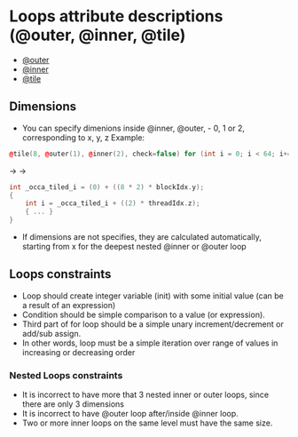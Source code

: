 # Loops attribute descriptions (@outer, @inner, @tile)
- [@outer](./outer.md)
- [@inner](./inner.md)
- [@tile](./tile.md)

## Dimensions
- You can specify dimenions inside @inner, @outer, - 0, 1 or 2, corresponding to x, y, z
Example:
```C++
@tile(8, @outer(1), @inner(2), check=false) for (int i = 0; i < 64; i+=2) { ... }
```
-> ->
```C++
int _occa_tiled_i = (0) + ((8 * 2) * blockIdx.y);
{
    int i = _occa_tiled_i + ((2) * threadIdx.z);
    { ... }
}
```

- If dimensions are not specifies, they are calculated automatically, starting from x for the deepest nested @inner or @outer loop

## Loops constraints
- Loop should create integer variable (init) with some initial value (can be a result of an expression)
- Condition should be simple comparison to a value (or expression).
- Third part of for loop should be a simple unary increment/decrement or add/sub assign.
- In other words, loop must be a simple iteration over range of values in increasing or decreasing order

### Nested Loops constraints
- It is incorrect to have more that 3 nested inner or outer loops, since there are only 3 dimensions
- It is incorrect to have @outer loop after/inside @inner loop.
- Two or more inner loops on the same level must have the same size.